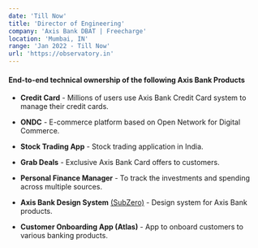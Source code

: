 ```yaml
---
date: 'Till Now'
title: 'Director of Engineering'
company: 'Axis Bank DBAT | Freecharge'
location: 'Mumbai, IN'
range: 'Jan 2022 - Till Now'
url: 'https://observatory.in'
---
```


#### End-to-end technical ownership of the following Axis Bank Products

- **Credit Card** - Millions of users use Axis Bank Credit Card system to manage their credit cards.

- **ONDC** - E-commerce platform based on Open Network for Digital Commerce.

- **Stock Trading App** - Stock trading application in India.

- **Grab Deals** - Exclusive Axis Bank Card offers to customers.

- **Personal Finance Manager** - To track the investments and spending across multiple sources.

- **Axis Bank Design System** [(SubZero)](https://www.subzero.axisbank.com/) - Design system for Axis Bank products.

- **Customer Onboarding App (Atlas)** - App to onboard customers to various banking products.
